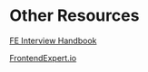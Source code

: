 # Other Resources

[FE Interview Handbook](https://www.frontendinterviewhandbook.com/)

[FrontendExpert.io](http://frontendexpert.io)
